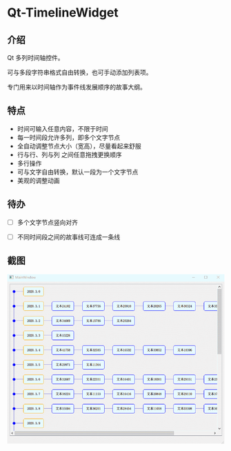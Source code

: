 Qt-TimelineWidget
===

## 介绍

Qt 多列时间轴控件。

可与多段字符串格式自由转换，也可手动添加列表项。

专门用来以时间轴作为事件线发展顺序的故事大纲。



## 特点

- 时间可输入任意内容，不限于时间
- 每一时间段允许多列，即多个文字节点
- 全自动调整节点大小（宽高），尽量看起来舒服
- 行与行、列与列 之间任意拖拽更换顺序
- 多行操作
- 可与文字自由转换，默认一段为一个文字节点
- 美观的调整动画



## 待办

- [ ] 多个文字节点竖向对齐
- [ ] 不同时间段之间的故事线可连成一条线



## 截图

![截图](pictures/picture.gif)

